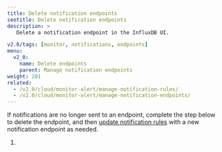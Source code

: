 ```yaml
---
title: Delete notification endpoints
seotitle: Delete notification endpoints
description: >
   Delete a notification endpoint in the InfluxDB UI.

v2.0/tags: [monitor, notifications, endpoints]
menu:
  v2_0:
    name: Delete endpoints
    parent: Manage notification endpoints
weight: 201
related:
  - /v2.0/cloud/monitor-alert/manage-notification-rules/
  - /v2.0/cloud/monitor-alert/manage-notification-endpoints/
---
```


If notifications are no longer sent to an endpoint, complete the step below to delete the endpoint, and then [update notification rules](/v2.0/cloud/monitor-alert/manage-notification-rules/update-notification-rules) with a new notification endpoint as needed.

1.
